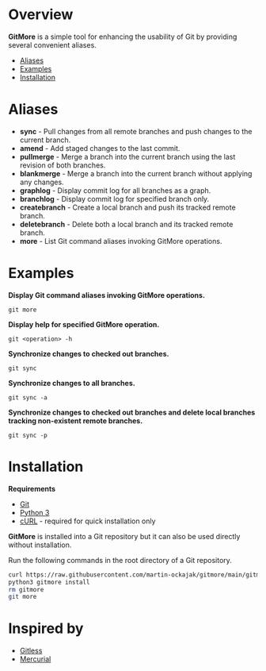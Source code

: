 # Overview

**GitMore** is a simple tool for enhancing the usability of Git by providing several convenient aliases.

* [Aliases](#aliases)
* [Examples](#examples)
* [Installation](#installation)


# Aliases

* **sync** - Pull changes from all remote branches and push changes to the current branch.
* **amend** - Add staged changes to the last commit.
* **pullmerge** - Merge a branch into the current branch using the last revision of both branches.
* **blankmerge** - Merge a branch into the current branch without applying any changes.
* **graphlog** - Display commit log for all branches as a graph.
* **branchlog** - Display commit log for specified branch only.
* **createbranch** - Create a local branch and push its tracked remote branch.
* **deletebranch** - Delete both a local branch and its tracked remote branch.
* **more** - List Git command aliases invoking GitMore operations.


# Examples

**Display Git command aliases invoking GitMore operations.**
```
git more
```

**Display help for specified GitMore operation.**
```
git <operation> -h
```

**Synchronize changes to checked out branches.**
```
git sync
```

**Synchronize changes to all branches.**
```
git sync -a
```

**Synchronize changes to checked out branches and delete local branches tracking non-existent remote branches.**
```
git sync -p
```

# Installation

**Requirements**

* [Git](https://git-scm.com/)
* [Python 3](https://www.python.org/)
* [cURL](https://curl.se/) - required for quick installation only

**GitMore** is installed into a Git repository but it can also be used directly without installation.

Run the following commands in the root directory of a Git repository.

```bash
curl https://raw.githubusercontent.com/martin-ockajak/gitmore/main/gitmore -o gitmore
python3 gitmore install
rm gitmore
git more
```

# Inspired by

* [Gitless](https://gitless.com/)
* [Mercurial](https://www.mercurial-scm.org)

